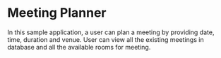 # Meeting Planner

In this sample application, a user can plan a meeting by providing date, time, duration and venue. User can view all the existing meetings in database and all the available rooms for meeting.
